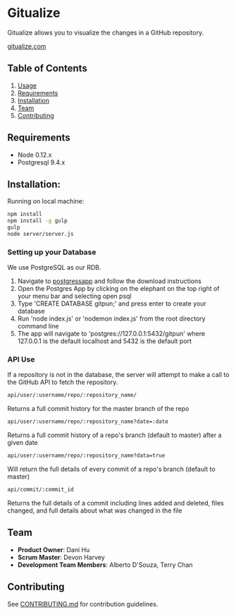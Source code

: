 # Gitualize

Gitualize allows you to visualize the changes in a GitHub repository.

[gitualize.com](gitualize.com)


## Table of Contents

1. [Usage](#Usage)
1. [Requirements](#requirements)
1. [Installation](#installation)
1. [Team](#team)
1. [Contributing](#contributing)

## Requirements

- Node 0.12.x
- Postgresql 9.4.x

## Installation:

Running on local machine:

```sh
npm install
npm install -g gulp
gulp
node server/server.js
```

### Setting up your Database

We use PostgreSQL as our RDB.

1. Navigate to [postgressapp](http://postgresapp.com/) and follow the download instructions
1. Open the Postgres App by clicking on the elephant on the top right of your menu bar and selecting open psql
1. Type 'CREATE DATABASE gitpun;' and press enter to create your database
1. Run 'node index.js' or 'nodemon index.js' from the root directory command line
1. The app will navigate to 'postgres://127.0.0.1:5432/gitpun' where 127.0.0.1 is the default localhost and 5432 is the default port

### API Use

If a repository is not in the database, the server will attempt to make a call to the GitHub API to  fetch the repository.

```sh
api/user/:username/repo/:repository_name/
```

Returns a full commit history for the master branch of the repo

```sh
api/user/:username/repo/:repository_name?date=:date
```

Returns a full commit history of a repo's branch (default to master) after a given date

```sh
api/user/:username/repo/:repository_name?data=true
```

Will return the full details of every commit of a repo's branch (default to master)

```sh
api/commit/:commit_id
```

Returns the full details of a commit including lines added and deleted, files changed, and full details about what was changed in the file

## Team

  - __Product Owner__: Dani Hu
  - __Scrum Master__: Devon Harvey
  - __Development Team Members__: Alberto D'Souza, Terry Chan

## Contributing

See [CONTRIBUTING.md](CONTRIBUTING.md) for contribution guidelines.
